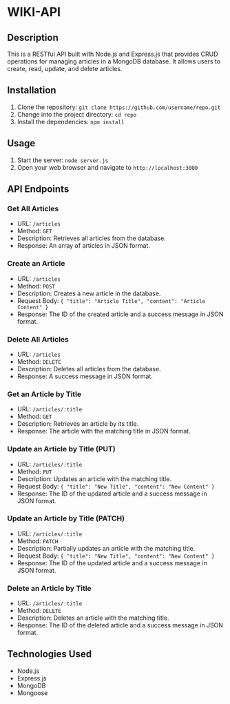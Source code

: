 # WIKI-API

## Description

This is a RESTful API built with Node.js and Express.js that provides CRUD operations for managing articles in a MongoDB database. It allows users to create, read, update, and delete articles.

## Installation

1. Clone the repository: `git clone https://github.com/username/repo.git`
2. Change into the project directory: `cd repo`
3. Install the dependencies: `npm install`

## Usage

1. Start the server: `node server.js`
2. Open your web browser and navigate to `http://localhost:3000`

## API Endpoints

### Get All Articles

- URL: `/articles`
- Method: `GET`
- Description: Retrieves all articles from the database.
- Response: An array of articles in JSON format.

### Create an Article

- URL: `/articles`
- Method: `POST`
- Description: Creates a new article in the database.
- Request Body: `{ "title": "Article Title", "content": "Article Content" }`
- Response: The ID of the created article and a success message in JSON format.

### Delete All Articles

- URL: `/articles`
- Method: `DELETE`
- Description: Deletes all articles from the database.
- Response: A success message in JSON format.

### Get an Article by Title

- URL: `/articles/:title`
- Method: `GET`
- Description: Retrieves an article by its title.
- Response: The article with the matching title in JSON format.

### Update an Article by Title (PUT)

- URL: `/articles/:title`
- Method: `PUT`
- Description: Updates an article with the matching title.
- Request Body: `{ "title": "New Title", "content": "New Content" }`
- Response: The ID of the updated article and a success message in JSON format.

### Update an Article by Title (PATCH)

- URL: `/articles/:title`
- Method: `PATCH`
- Description: Partially updates an article with the matching title.
- Request Body: `{ "title": "New Title", "content": "New Content" }`
- Response: The ID of the updated article and a success message in JSON format.

### Delete an Article by Title

- URL: `/articles/:title`
- Method: `DELETE`
- Description: Deletes an article with the matching title.
- Response: The ID of the deleted article and a success message in JSON format.

## Technologies Used

- Node.js
- Express.js
- MongoDB
- Mongoose
